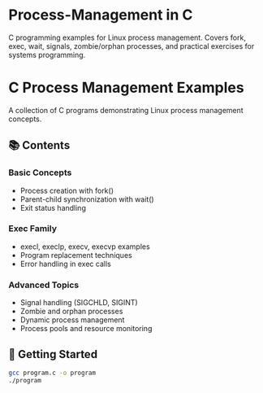 # Process-Management in C
C programming examples for Linux process management. 
Covers fork, exec, wait, signals, zombie/orphan processes, 
and practical exercises for systems programming.
# C Process Management Examples

A collection of C programs demonstrating Linux process management concepts.

## 📚 Contents

### Basic Concepts
- Process creation with fork()
- Parent-child synchronization with wait()
- Exit status handling

### Exec Family
- execl, execlp, execv, execvp examples
- Program replacement techniques
- Error handling in exec calls

### Advanced Topics
- Signal handling (SIGCHLD, SIGINT)
- Zombie and orphan processes
- Dynamic process management
- Process pools and resource monitoring

## 🚀 Getting Started

```bash
gcc program.c -o program
./program
